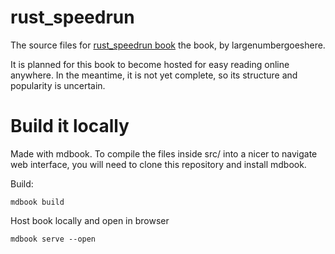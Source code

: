# rust_speedrun
The source files for [rust_speedrun book](https://largenumberhere.github.io/rust_speedrun/) the book, by largenumbergoeshere.


It is planned for this book to become hosted for easy reading online anywhere. In the meantime, it is not yet complete, 
so its structure and popularity is uncertain.


# Build it locally
Made with mdbook. To compile the files inside src/ into a nicer to navigate web interface, you will need to clone this repository and install mdbook.

Build:
```
mdbook build
```

Host book locally and open in browser
```
mdbook serve --open
```